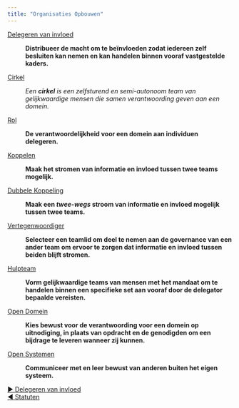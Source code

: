 ```yaml
---
title: "Organisaties Opbouwen"
---
```



  <dt><a href="delegate-influence.html">Delegeren van invloed</a></dt>
  <dd><p><strong>Distribueer de macht om te beïnvloeden zodat iedereen zelf besluiten kan nemen en kan handelen binnen vooraf vastgestelde kaders.</strong></p></dd>

  <dt><a href="circle.html">Cirkel</a></dt>
  <dd><p><em>Een <strong>cirkel</strong> is een zelfsturend en semi-autonoom team van gelijkwaardige mensen die samen verantwoording geven aan een domein.</em></p></dd>

  <dt><a href="role.html">Rol</a></dt>
  <dd><p><strong>De verantwoordelijkheid voor een domein aan individuen delegeren.</strong></p></dd>

  <dt><a href="linking.html">Koppelen</a></dt>
  <dd><p><strong>Maak het stromen van informatie en invloed tussen twee teams mogelijk.</strong></p></dd>

  <dt><a href="double-linking.html">Dubbele Koppeling</a></dt>
  <dd><p><strong>Maak een <em>twee-wegs</em> stroom van informatie en invloed mogelijk tussen twee teams.</strong></p></dd>

  <dt><a href="representative.html">Vertegenwoordiger</a></dt>
  <dd><p><strong>Selecteer een teamlid om deel te nemen aan de governance van een ander team om ervoor te zorgen dat informatie en invloed tussen beiden blijft stromen.</strong></p></dd>

  <dt><a href="helping-team.html">Hulpteam</a></dt>
  <dd><p><strong>Vorm gelijkwaardige teams van mensen met het mandaat om te handelen binnen een specifieke set aan vooraf door de delegator bepaalde vereisten.</strong></p></dd>

  <dt><a href="open-domain.html">Open Domein</a></dt>
  <dd><p><strong>Kies bewust voor de verantwoording voor een domein op uitnodiging, in plaats van opdracht en de genodigden om een bijdrage te leveren wanneer zij kunnen.</strong></p></dd>

  <dt><a href="open-systems.html">Open Systemen</a></dt>
  <dd><p><strong>Communiceer met en leer bewust van anderen buiten het eigen systeem.</strong></p></dd>


[&#9654; Delegeren van invloed](delegate-influence.html)<br/>[&#9664; Statuten](bylaws.html)

